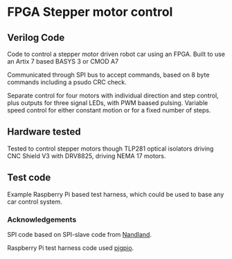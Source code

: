 # FPGA Stepper motor control

## Verilog Code
Code to control a stepper motor driven robot car using an FPGA. Built to use an Artix 7 based BASYS 3 or CMOD A7

Communicated through SPI bus to accept commands, based on 8 byte commands including a psudo CRC check. 

Separate control for four motors with individual direction and step control, plus outputs for three signal LEDs, with PWM baased pulsing. Variable speed control for either constant motion or for a fixed number of steps.

## Hardware tested
Tested to control stepper motors though TLP281 optical isolators driving CNC Shield V3 with DRV8825, driving NEMA 17 motors.

## Test code
Example Raspberry Pi based test harness, which could be used to base any car control system.

### Acknowledgements
SPI code based on SPI-slave code from [Nandland](https://github.com/nandland/spi-slave).

Raspberry Pi test harness code used [pigpio](http://abyz.me.uk/rpi/pigpio/).
